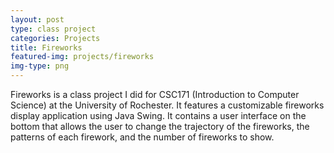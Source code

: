 ```yaml
---
layout: post
type: class project
categories: Projects
title: Fireworks
featured-img: projects/fireworks
img-type: png
---
```

Fireworks is a class project I did for CSC171 (Introduction to Computer Science) at the University
of Rochester. It features a customizable fireworks display application using Java Swing. It contains
a user interface on the bottom that allows the user to change the trajectory of the fireworks, the
patterns of each firework, and the number of fireworks to show. 
